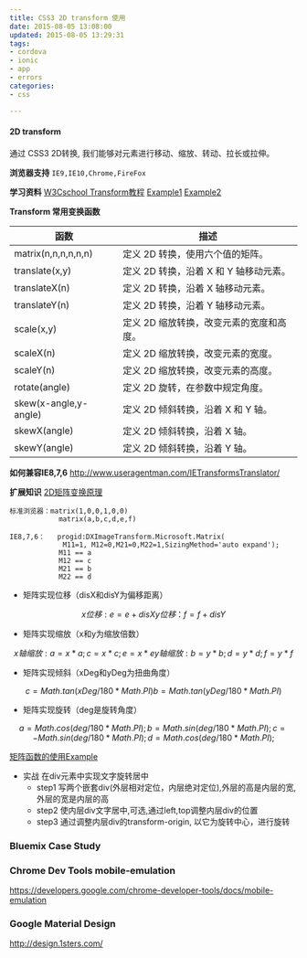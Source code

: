 ```yaml
---
title: CSS3 2D transform 使用
date: 2015-08-05 13:08:00
updated: 2015-08-05 13:29:31
tags: 
- cordova
- ionic
- app
- errors
categories: 
- css

---
```

#### 2D transform
通过 CSS3 2D转换, 我们能够对元素进行移动、缩放、转动、拉长或拉伸。

**浏览器支持**
`IE9,IE10,Chrome,FireFox`

**学习资料**
[W3Cschool Transform教程][3]
[Example1][4]
[Example2][5]

**Transform 常用变换函数**


<!--more-->


|函数|	描述|
|----| -----|
|matrix(n,n,n,n,n,n)|	定义 2D 转换，使用六个值的矩阵。|
|translate(x,y)|	定义 2D 转换，沿着 X 和 Y 轴移动元素。|
|translateX(n) | 定义 2D 转换，沿着 X 轴移动元素。|
|translateY(n) | 定义 2D 转换，沿着 Y 轴移动元素。|
|scale(x,y) | 定义 2D 缩放转换，改变元素的宽度和高度。|
|scaleX(n) | 定义 2D 缩放转换，改变元素的宽度。|
|scaleY(n) | 定义 2D 缩放转换，改变元素的高度。|
|rotate(angle) | 定义 2D 旋转，在参数中规定角度。|
|skew(x-angle,y-angle) | 定义 2D 倾斜转换，沿着 X 和 Y 轴。|
|skewX(angle)|定义 2D 倾斜转换，沿着 X 轴。|
|skewY(angle)|定义 2D 倾斜转换，沿着 Y 轴。|


**如何兼容IE8,7,6**
http://www.useragentman.com/IETransformsTranslator/

**扩展知识**
[2D矩阵变换原理][2]

    标准浏览器：matrix(1,0,0,1,0,0)
                matrix(a,b,c,d,e,f)
    
    IE8,7,6：   progid:DXImageTransform.Microsoft.Matrix(
                 M11=1, M12=0,M21=0,M22=1,SizingMethod='auto expand');
                M11 == a
                M12 == c
                M21 == b
                M22 == d

- 矩阵实现位移（disX和disY为偏移距离）
```math
x位移: e = e + disX 
y位移：f = f + disY
```
- 矩阵实现缩放（x和y为缩放倍数）
```math   
x轴缩放: a = x*a; c=x*c;  e=x*e
y轴缩放: b = y*b; d=y*d;  f=y*f
```
- 矩阵实现倾斜（xDeg和yDeg为扭曲角度）
```math
c = Math.tan(xDeg/180*Math.PI)
b = Math.tan(yDeg/180*Math.PI)
```
- 矩阵实现旋转（deg是旋转角度）
```math
a = Math.cos(deg/180*Math.PI);
b = Math.sin(deg/180*Math.PI);
c = -Math.sin(deg/180*Math.PI);
d = Math.cos(deg/180*Math.PI);
```
[矩阵函数的使用Example][0]

- 实战 在div元素中实现文字旋转居中
    - step1 写两个嵌套div(外层相对定位，内层绝对定位),外层的高是内层的宽,外层的宽是内层的高
    - step2 使内层div文字居中,可选,通过left,top调整内层div的位置 
    - step3 通过调整内层div的transform-origin, 以它为旋转中心，进行旋转

[0]:http://jsfiddle.net/hjzheng/xz4DG/2/
[1]:http://www.cnblogs.com/Clingingboy/archive/2010/10/17/1853559.html
[2]:http://www.useragentman.com/blog/2011/01/07/css3-matrix-transform-for-the-mathematically-challenged/
[3]:http://www.w3school.com.cn/css3/css3_2dtransform.asp
[4]:http://jsfiddle.net/hjzheng/BJU3P/
[5]:http://jsfiddle.net/hjzheng/UjuT5/2/
[6]:http://www.gbtags.com/gb/share/2388.htm

### Bluemix Case Study 
### Chrome Dev Tools mobile-emulation
https://developers.google.com/chrome-developer-tools/docs/mobile-emulation
### Google Material Design
http://design.1sters.com/